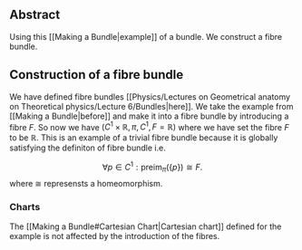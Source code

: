 ## Abstract
Using this [[Making a Bundle|example]] of a bundle. We construct a fibre bundle.

## Construction of a fibre bundle

We have defined fibre bundles [[Physics/Lectures on Geometrical anatomy on Theoretical physics/Lecture 6/Bundles|here]]. We take the example from [[Making a Bundle|before]] and make it into a fibre bundle by introducing a fibre $F$. So now we have $(\mathit{C}^1\times\mathbb{R},\pi,\mathit{C}^1,F=\mathbb{R})$ where we have set the fibre $F$ to be $\mathbb{R}$. This is an example of a trivial fibre bundle because it is globally satisfying the definiton of fibre bundle i.e. 

$$
\forall p\in\mathit{C}^1:\text{preim}_\pi(\{p\})\cong F.
$$
where $\cong$ represensts a homeomorphism.

### Charts
The [[Making a Bundle#Cartesian Chart|Cartesian chart]]  defined for the example is not affected by the introduction of the fibres.

